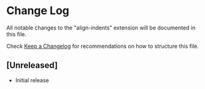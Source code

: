 # Change Log

All notable changes to the "align-indents" extension will be documented in this file.

Check [Keep a Changelog](http://keepachangelog.com/) for recommendations on how to structure this file.

## [Unreleased]

- Initial release